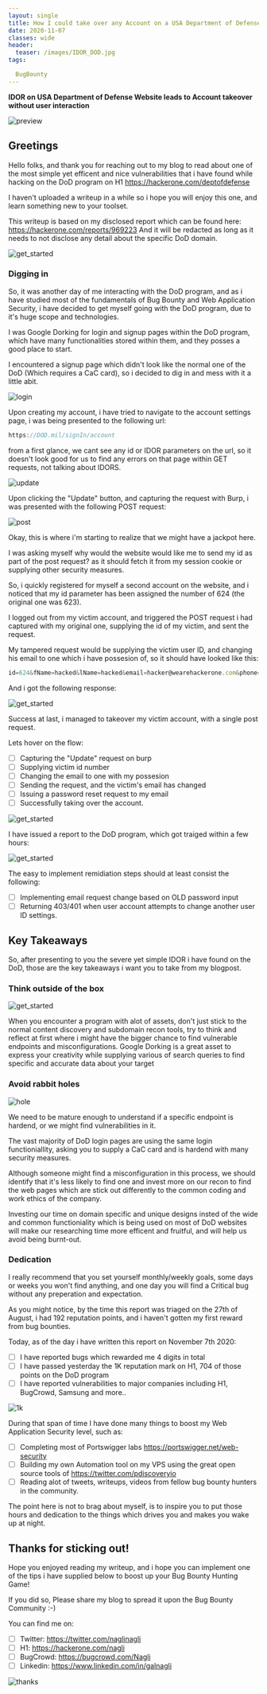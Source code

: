 ```yaml
---
layout: single
title: How I could take over any Account on a USA Department of Defense Website due to a simple IDOR
date: 2020-11-07
classes: wide
header:
  teaser: /images/IDOR_DOD.jpg
tags:

  BugBounty
--- 
```


**IDOR on USA Department of Defense Website leads to Account takeover without user interaction**

![preview](/images/IDOR_DOD.jpg)

## Greetings

Hello folks, and thank you for reaching out to my blog to read about one of the most simple yet efficent and nice vulnerabilities that i have found while hacking on the 
DoD program on H1 <https://hackerone.com/deptofdefense>

I haven't uploaded a writeup in a while so i hope you will enjoy this one, and learn something new to your toolset.

This writeup is based on my disclosed report which can be found here: <https://hackerone.com/reports/969223> 
And it will be redacted as long as it needs to not disclose any detail about the specific DoD domain.

![get_started](/images/get_started.png)

### Digging in

So, it was another day of me interacting with the DoD program, and as i have studied most of the fundamentals of Bug Bounty and Web Application Security, i have decided to get myself going with the DoD program, due to it's huge scope and technologies.

I was Google Dorking for login and signup pages within the DoD program, which have many functionalities stored within them, and they posses a good place to start.

I encountered a signup page which didn't look like the normal one of the DoD (Which requires a CaC card), so i decided to dig in and mess with it a little abit.

![login](/images/login_page.png)

Upon creating my account, i have tried to navigate to the account settings page, i was being presented to the following url:
```javascript
https://DOD.mil/signIn/account
```

from a first glance, we cant see any id or IDOR parameters on the url, so it doesn't look good for us to find any errors on that page within GET requests, not talking about IDORS.

![update](/images/update_button.png)

Upon clicking the "Update" button, and capturing the request with Burp, i was presented with the following POST request:

![post](/images/vulnerable_post_request.png)

Okay, this is where i'm starting to realize that we might have a jackpot here.

I was asking myself why would the website would like me to send my id as part of the post request? as it should fetch it from my session cookie or supplying other security measures.

So, i quickly registered for myself a second account on the website, and i noticed that my id parameter has been assigned the number of 624 (the original one was 623).

I logged out from my victim account, and triggered the POST request i had captured with my original one, supplying the id of my victim, and sent the request.

My tampered request would be supplying the victim user ID, and changing his email to one which i have possesion of, so it should have looked like this:

```javascript
id=624&fName=hacked&lName=hacked&email=hacker@wearehackerone.com&phone=12345
```

And i got the following response:

![get_started](/images/200.png)

Success at last, i managed to takeover my victim account, with a single post request.

Lets hover on the flow:

- [ ] Capturing the "Update" request on burp
- [ ] Supplying victim id number
- [ ] Changing the email to one with my possesion
- [ ] Sending the request, and the victim's email has changed
- [ ] Issuing a password reset request to my email
- [ ] Successfully taking over the account.

![get_started](/images/hacked.jpg)

I have issued a report to the DoD program, which got traiged within a few hours:

![get_started](/images/IDOR_TRIAGE.png)

The easy to implement remidiation steps should at least consist the following:

- [ ] Implementing email request change based on OLD password input
- [ ] Returning 403/401 when user account attempts to change another user ID settings.

## Key Takeaways

So, after presenting to you the severe yet simple IDOR i have found on the DoD, those are the key takeaways i want you to take from my blogpost.

### Think outside of the box

![get_started](/images/outside_thebox.jpg)

When you encounter a program with alot of assets, don't just stick to the normal content discovery and subdomain recon tools, try to think and reflect at first where i might have the bigger chance to find vulnerable endpoints and misconfigurations.
Google Dorking is a great asset to express your creativity while supplying various of search queries to find specific and accurate data about your target

### Avoid rabbit holes

![hole](/images/rabbit_hole.jpg)

We need to be mature enough to understand if a specific endpoint is hardend, or we might find vulnerabilities in it.

The vast majority of DoD login pages are using the same login functioniallity, asking you to supply a CaC card and is hardend with many security measures.

Although someone might find a misconfiguration in this process, we should identify that it's less likely to find one and invest more on our recon to find the web pages which are stick out differently to the common coding and work ethics of the company.

Investing our time on domain specific and unique designs insted of the wide and common functioniality which is being used on most of DoD websites will make our researching time more efficent and fruitful, and will help us avoid being burnt-out.

### Dedication

I really recommend that you set yourself monthly/weekly goals, some days or weeks you won't find anything, and one day you will find a Critical bug without any preperation and expectation.

As you might notice, by the time this report was triaged on the 27th of August, i had 192 reputation points, and i haven't gotten my first reward from bug bounties.

Today, as of the day i have written this report on November 7th 2020:

- [ ] I have reported bugs which rewarded me 4 digits in total
- [ ] I have passed yesterday the 1K reputation mark on H1, 704 of those points on the DoD program
- [ ] I have reported vulnerabilities to major companies including H1, BugCrowd, Samsung and more..

![1k](/images/1K_rep.png)

During that span of time I have done many things to boost my Web Application Security level, such as:

- [ ] Completing most of Portswigger labs <https://portswigger.net/web-security>
- [ ] Building my own Automation tool on my VPS using the great open source tools of <https://twitter.com/pdiscoveryio>
- [ ] Reading alot of tweets, writeups, videos from fellow bug bounty hunters in the community.

The point here is not to brag about myself, is to inspire you to put those hours and dedication to the things which drives you and makes you wake up at night.


## Thanks for sticking out!

Hope you enjoyed reading my writeup, and i hope you can implement one of the tips i have supplied below to boost up your Bug Bounty Hunting Game!

If you did so, Please share my blog to spread it upon the Bug Bounty Community :-)

You can find me on:

- [ ] Twitter: <https://twitter.com/naglinagli>
- [ ] H1: <https://hackerone.com/nagli>
- [ ] BugCrowd: <https://bugcrowd.com/Nagli>
- [ ] Linkedin: <https://www.linkedin.com/in/galnagli>

![thanks](/images/theend.jpg)


